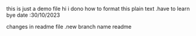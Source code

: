 this is just a demo file 
hi
i dono how to format this plain text .have to learn
bye
date :30/10/2023

changes in readme file .new branch name readme
